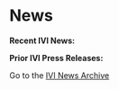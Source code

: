 # News

**Recent IVI News:**

  

<div class="basicLine">

</div>

**Prior IVI Press Releases:**

Go to the [IVI News Archive](news_archive.md)
